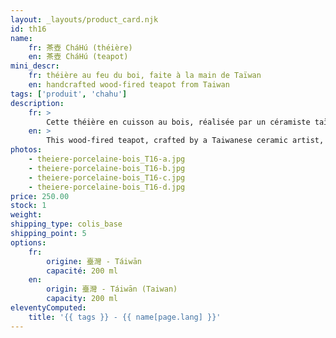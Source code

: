 ```yaml
---
layout: _layouts/product_card.njk
id: th16
name:
    fr: 茶壺 CháHú (théière) 
    en: 茶壺 CháHú (teapot)  
mini_descr:
    fr: théière au feu du boi, faite à la main de Taïwan
    en: handcrafted wood-fired teapot from Taiwan
tags: ['produit', 'chahu']
description: 
    fr: >
        Cette théière en cuisson au bois, réalisée par un céramiste taïwanais, a une forme arrondie qui inspire chaleur et convivialité. Grâce à sa forme, elle révèle pleinement les arômes du thé tout en apportant une touche unique avec les traces de feu, les nuances naturelles de l’émail et les cristaux de cendres.<!--more--> Façonnée par la terre, le feu et le bois, elle devient un compagnon de thé vivant, simple et unique.
    en: >
        This wood-fired teapot, crafted by a Taiwanese ceramic artist, has a rounded shape that feels warm and inviting. Thanks to its design, it fully reveals the tea’s aromas while showcasing its uniqueness through fire marks, natural glaze, and ash crystals.<!--more--> Shaped by earth, fire, and wood, it’s a simple yet one-of-a-kind tea companion.
photos:
    - theiere-porcelaine-bois_T16-a.jpg
    - theiere-porcelaine-bois_T16-b.jpg
    - theiere-porcelaine-bois_T16-c.jpg
    - theiere-porcelaine-bois_T16-d.jpg  
price: 250.00
stock: 1
weight: 
shipping_type: colis_base
shipping_point: 5
options:
    fr:
        origine: 臺灣 - Táiwān
        capacité: 200 ml
    en:
        origin: 臺灣 - Táiwān (Taiwan)
        capacity: 200 ml
eleventyComputed:
    title: '{{ tags }} - {{ name[page.lang] }}'
---
```

